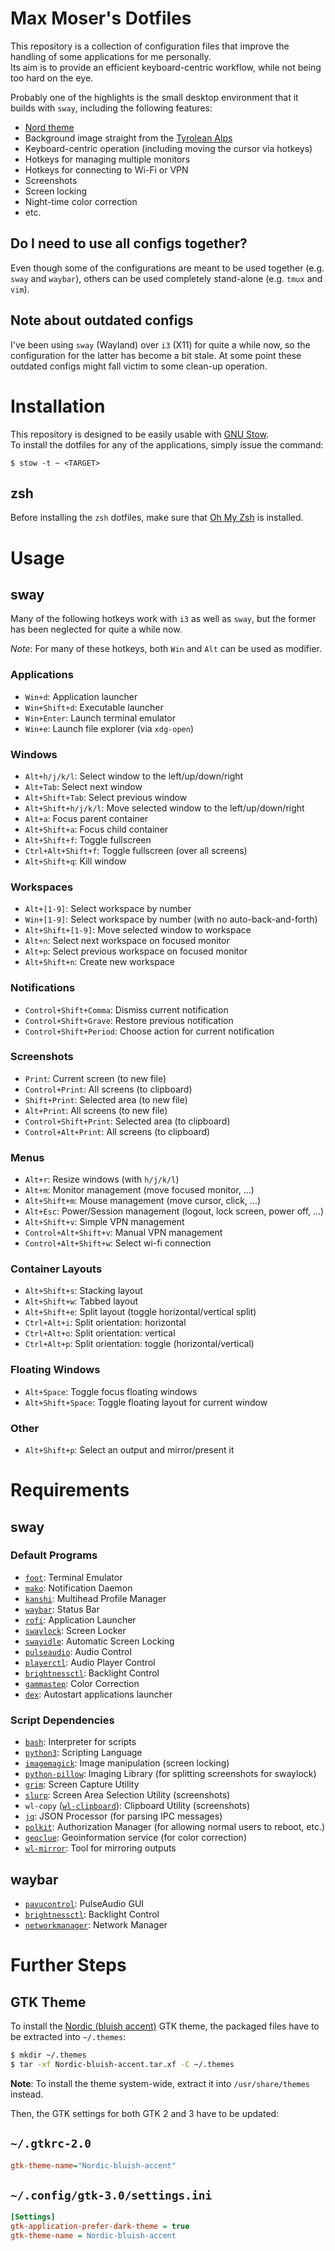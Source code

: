 # Max Moser's Dotfiles

This repository is a collection of configuration files that improve the handling of some applications for me personally.  
Its aim is to provide an efficient keyboard-centric workflow, while not being too hard on the eye.


Probably one of the highlights is the small desktop environment that it builds with `sway`, including the following features:

* [Nord theme](https://www.nordtheme.com/)
* Background image straight from the [Tyrolean Alps](https://www.alpbachtal.at/en)
* Keyboard-centric operation (including moving the cursor via hotkeys)
* Hotkeys for managing multiple monitors
* Hotkeys for connecting to Wi-Fi or VPN
* Screenshots
* Screen locking
* Night-time color correction
* etc.


## Do I need to use all configs together?

Even though some of the configurations are meant to be used together (e.g. `sway` and `waybar`), others can be used completely stand-alone (e.g. `tmux` and `vim`).


## Note about outdated configs

I've been using `sway` (Wayland) over `i3` (X11) for quite a while now, so the configuration for the latter has become a bit stale.
At some point these outdated configs might fall victim to some clean-up operation.



# Installation

This repository is designed to be easily usable with [GNU Stow](https://www.gnu.org/software/stow/).  
To install the dotfiles for any of the applications, simply issue the command:

`$ stow -t ~ <TARGET>`


## zsh

Before installing the `zsh` dotfiles, make sure that [Oh My Zsh](https://github.com/ohmyzsh/ohmyzsh) is installed.



# Usage


## sway

Many of the following hotkeys work with `i3` as well as `sway`, but the former has been
neglected for quite a while now.

*Note*: For many of these hotkeys, both `Win` and `Alt` can be used as modifier.

### Applications

* `Win+d`: Application launcher
* `Win+Shift+d`: Executable launcher
* `Win+Enter`: Launch terminal emulator
* `Win+e`: Launch file explorer (via `xdg-open`)

### Windows

* `Alt+h/j/k/l`: Select window to the left/up/down/right
* `Alt+Tab`: Select next window
* `Alt+Shift+Tab`: Select previous window
* `Alt+Shift+h/j/k/l`: Move selected window to the left/up/down/right
* `Alt+a`: Focus parent container
* `Alt+Shift+a`: Focus child container
* `Alt+Shift+f`: Toggle fullscreen
* `Ctrl+Alt+Shift+f`: Toggle fullscreen (over all screens)
* `Alt+Shift+q`: Kill window

### Workspaces

* `Alt+[1-9]`: Select workspace by number
* `Win+[1-9]`: Select workspace by number (with no auto-back-and-forth)
* `Alt+Shift+[1-9]`: Move selected window to workspace
* `Alt+n`: Select next workspace on focused monitor
* `Alt+p`: Select previous workspace on focused monitor
* `Alt+Shift+n`: Create new workspace

### Notifications

* `Control+Shift+Comma`: Dismiss current notification
* `Control+Shift+Grave`: Restore previous notification
* `Control+Shift+Period`: Choose action for current notification

### Screenshots

* `Print`: Current screen (to new file)
* `Control+Print`: All screens (to clipboard)
* `Shift+Print`: Selected area (to new file)
* `Alt+Print`: All screens (to new file)
* `Control+Shift+Print`: Selected area (to clipboard)
* `Control+Alt+Print`: All screens (to clipboard)

### Menus

* `Alt+r`: Resize windows (with `h/j/k/l`)
* `Alt+m`: Monitor management (move focused monitor, ...)
* `Alt+Shift+m`: Mouse management (move cursor, click, ...)
* `Alt+Esc`: Power/Session management (logout, lock screen, power off, ...)
* `Alt+Shift+v`: Simple VPN management
* `Control+Alt+Shift+v`: Manual VPN management
* `Control+Alt+Shift+w`: Select wi-fi connection

### Container Layouts

* `Alt+Shift+s`: Stacking layout
* `Alt+Shift+w`: Tabbed layout
* `Alt+Shift+e`: Split layout (toggle horizontal/vertical split)
* `Ctrl+Alt+i`: Split orientation: horizontal
* `Ctrl+Alt+o`: Split orientation: vertical
* `Ctrl+Alt+p`: Split orientation: toggle (horizontal/vertical)

### Floating Windows

* `Alt+Space`: Toggle focus floating windows
* `Alt+Shift+Space`: Toggle floating layout for current window


### Other

* `Alt+Shift+p`: Select an output and mirror/present it


# Requirements

## sway

### Default Programs

* [`foot`](https://codeberg.org/dnkl/foot): Terminal Emulator
* [`mako`](https://wayland.emersion.fr/mako/): Notification Daemon
* [`kanshi`](https://github.com/emersion/kanshi): Multihead Profile Manager
* [`waybar`](https://github.com/Alexays/Waybar/): Status Bar
* [`rofi`](https://github.com/davatorium/rofi): Application Launcher
* [`swaylock`](https://github.com/swaywm/swaylock): Screen Locker
* [`swayidle`](https://github.com/swaywm/swayidle): Automatic Screen Locking
* [`pulseaudio`](https://www.x.org/wiki/): Audio Control
* [`playerctl`](https://github.com/acrisci/playerctl): Audio Player Control
* [`brightnessctl`](https://github.com/Hummer12007/brightnessctl): Backlight Control
* [`gammastep`](https://gitlab.com/chinstrap/gammastep): Color Correction
* [`dex`](https://github.com/jceb/dex): Autostart applications launcher

### Script Dependencies

* [`bash`](https://www.gnu.org/software/bash/): Interpreter for scripts
* [`python3`](https://www.python.org/): Scripting Language
* [`imagemagick`](https://imagemagick.org/index.php): Image manipulation (screen locking)
* [`python-pillow`](https://pillow.readthedocs.io/en/stable/): Imaging Library (for splitting screenshots for swaylock)
* [`grim`](https://github.com/emersion/grim): Screen Capture Utility
* [`slurp`](https://github.com/emersion/slurp): Screen Area Selection Utility (screenshots)
* `wl-copy` ([`wl-clipboard`](https://github.com/bugaevc/wl-clipboard)): Clipboard Utility (screenshots)
* [`jq`](https://stedolan.github.io/jq/): JSON Processor (for parsing IPC messages)
* [`polkit`](https://www.freedesktop.org/wiki/Software/polkit/): Authorization Manager (for allowing normal users to reboot, etc.)
* [`geoclue`](https://www.freedesktop.org/wiki/Software/GeoClue/): Geoinformation service (for color correction)
* [`wl-mirror`](https://github.com/Ferdi265/wl-mirror): Tool for mirroring outputs


## waybar

* [`pavucontrol`](https://freedesktop.org/software/pulseaudio/pavucontrol/): PulseAudio GUI
* [`brightnessctl`](https://github.com/Hummer12007/brightnessctl): Backlight Control
* [`networkmanager`](https://wiki.gnome.org/Projects/NetworkManager): Network Manager



# Further Steps


## GTK Theme

To install the [Nordic (bluish accent)](https://github.com/EliverLara/Nordic) GTK theme, the packaged files have to be extracted into `~/.themes`:

```bash
$ mkdir ~/.themes
$ tar -xf Nordic-bluish-accent.tar.xf -C ~/.themes
```

**Note**: To install the theme system-wide, extract it into `/usr/share/themes` instead.


Then, the GTK settings for both GTK 2 and 3 have to be updated:

`~/.gtkrc-2.0`
---
```ini
gtk-theme-name="Nordic-bluish-accent"
```

`~/.config/gtk-3.0/settings.ini`
---
```ini
[Settings]
gtk-application-prefer-dark-theme = true
gtk-theme-name = Nordic-bluish-accent
```
